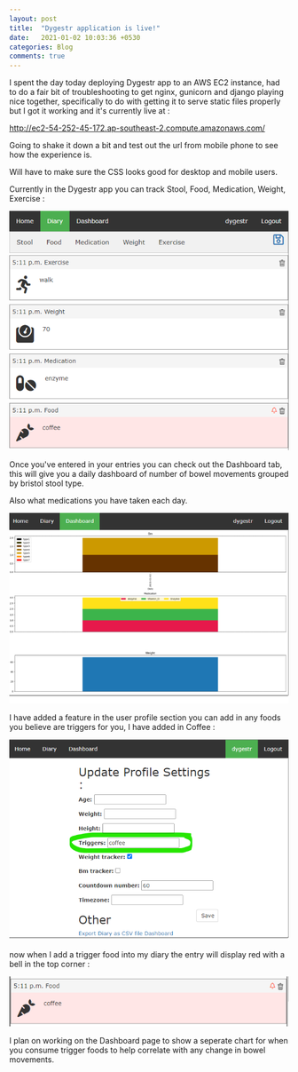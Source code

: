 ```yaml
---
layout: post
title:  "Dygestr application is live!"
date:   2021-01-02 10:03:36 +0530
categories: Blog
comments: true
---
```


I spent the day today deploying Dygestr app to an AWS EC2 instance, had to do a fair bit of troubleshooting to get nginx, gunicorn and django playing nice together, specifically to do with getting it to serve static files properly but I got it working and it's currently live at :

<http://ec2-54-252-45-172.ap-southeast-2.compute.amazonaws.com/>

Going to shake it down a bit and test out the url from mobile phone to see how the experience is.

Will have to make sure the CSS looks good for desktop and mobile users.

Currently in the Dygestr app you can track Stool, Food, Medication, Weight, Exercise :

![](/assets/img/dygestr-screenshot-001.png)

Once you've entered in your entries you can check out the Dashboard tab, this will give you a daily dashboard of number of bowel movements grouped by bristol stool type. 

Also what medications you have taken each day.

![](/assets/img/dygestr-screenshot-002.png)

I have added a feature in the user profile section you can add in any foods you believe are triggers for you, I have added in Coffee :

![](/assets/img/dygestr-screenshot-003.png)

now when I add a trigger food into my diary the entry will display red with a bell in the top corner :

![](/assets/img/dygestr-screenshot-004.png)

I plan on working on the Dashboard page to show a seperate chart for when you consume trigger foods to help correlate with any change in bowel movements.



